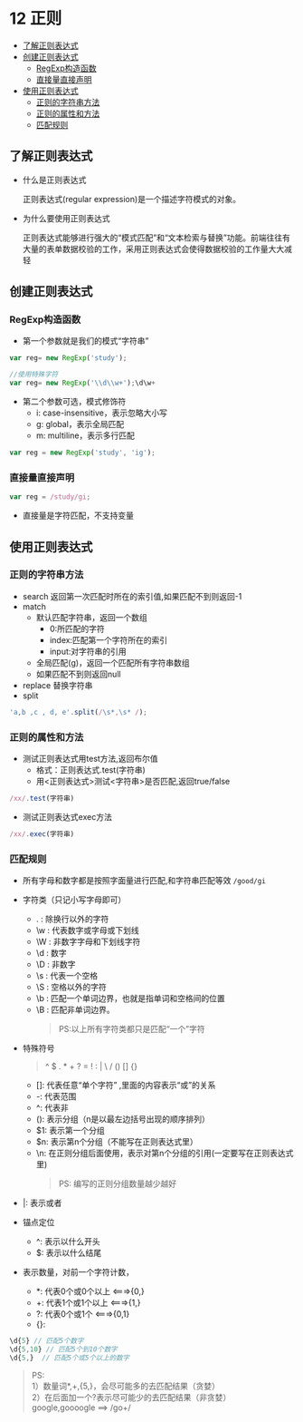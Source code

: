 # 12 正则
- [了解正则表达式](#了解正则表达式)
- [创建正则表达式](#创建正则表达式)
    - [RegExp构造函数](#RegExp构造函数)
    - [直接量直接声明](#直接量直接声明)
- [使用正则表达式](#使用正则表达式)
    - [正则的字符串方法](#正则的字符串方法)
    - [正则的属性和方法](#正则的属性和方法)
    - [匹配规则](#匹配规则)

<src-BackToTop></src-BackToTop>

## 了解正则表达式
- 什么是正则表达式

    正则表达式(regular expression)是一个描述字符模式的对象。
- 为什么要使用正则表达式

    正则表达式能够进行强大的“模式匹配”和“文本检索与替换”功能。前端往往有大量的表单数据校验的工作，采用正则表达式会使得数据校验的工作量大大减轻

## 创建正则表达式

### RegExp构造函数
- 第一个参数就是我们的模式“字符串”

```js
var reg= new RegExp('study');

//使用特殊字符
var reg= new RegExp('\\d\\w+');\d\w+
```
- 第二个参数可选，模式修饰符
    - i: case-insensitive，表示忽略大小写
    - g: global，表示全局匹配
    - m: multiline，表示多行匹配
 
```js
var reg = new RegExp('study', 'ig');
```

### 直接量直接声明
```js
var reg = /study/gi;
```
- 直接量是字符匹配，不支持变量

## 使用正则表达式

### 正则的字符串方法
- search 返回第一次匹配时所在的索引值,如果匹配不到则返回-1
- match
    - 默认匹配字符串，返回一个数组
        - 0:所匹配的字符
        - index:匹配第一个字符所在的索引
        - input:对字符串的引用
    - 全局匹配(g)，返回一个匹配所有字符串数组
    - 如果匹配不到则返回null
- replace 替换字符串
- split

```js
'a,b ,c , d, e'.split(/\s*,\s* /);
```
### 正则的属性和方法
- 测试正则表达式用test方法,返回布尔值
    - 格式：正则表达式.test(字符串)
    - 用<正则表达式>测试<字符串>是否匹配,返回true/false

```js
/xx/.test(字符串)
```
- 测试正则表达式exec方法
 
```js
/xx/.exec(字符串)
```

### 匹配规则
- 所有字母和数字都是按照字面量进行匹配,和字符串匹配等效
`/good/gi`

- 字符类（只记小写字母即可）
    - . : 除换行以外的字符
    - \w : 代表数字或字母或下划线
    - \W : 非数字字母和下划线字符
    - \d : 数字
    - \D : 非数字
    - \s : 代表一个空格
    - \S : 空格以外的字符
    - \b : 匹配一个单词边界，也就是指单词和空格间的位置
    - \B : 匹配非单词边界。
        > PS:以上所有字符类都只是匹配“一个”字符
- 特殊符号
    > ^ $ . * + ? = ! : | \ / () [] {}

    - []: 代表任意“单个字符” ,里面的内容表示“或”的关系
    - -: 代表范围
    - ^: 代表非
    - (): 表示分组（n是以最左边括号出现的顺序排列）
    - $1: 表示第一个分组
    - $n: 表示第n个分组（不能写在正则表达式里）
    - \n: 在正则分组后面使用，表示对第n个分组的引用(一定要写在正则表达式里)
        > PS: 编写的正则分组数量越少越好
        
- |: 表示或者
- 锚点定位
    - ^: 表示以什么开头
    - $: 表示以什么结尾
- 表示数量，对前一个字符计数，
    - *: 代表0个或0个以上 <===>{0,}
    - +: 代表1个或1个以上 <===>{1,}
    - ?: 代表0个或1个 <===>{0,1}
    - {}:

```js  
\d{5} // 匹配5个数字
\d{5,10} // 匹配5个到10个数字
\d{5,}  // 匹配5个或5个以上的数字
```
> PS:<br>
> 1）数量词*,+,{5,}，会尽可能多的去匹配结果（贪婪）<br>
> 2）在后面加一个?表示尽可能少的去匹配结果（非贪婪）<br>
> google,goooogle ==> /go+/

